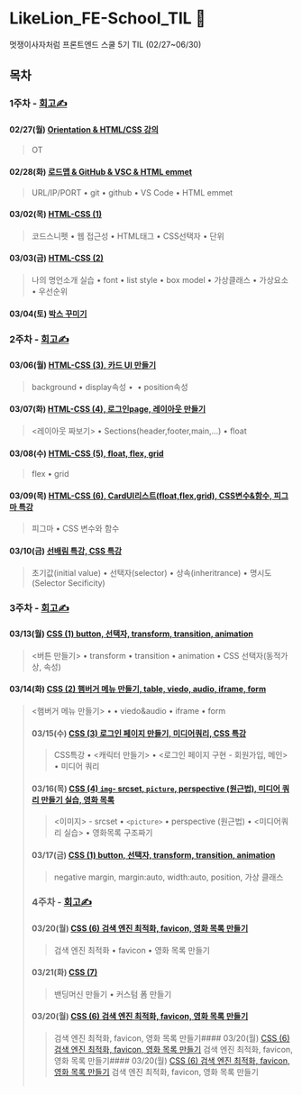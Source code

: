 # LikeLion_FE-School_TIL 🌼

멋쟁이사자처럼 프론트엔드 스쿨 5기 TIL (02/27~06/30)

## 목차

### 1주차 - [회고✍️](https://velog.io/@day_1226/%EB%A9%8B%EC%9F%81%EC%9D%B4%EC%82%AC%EC%9E%90%EC%B2%98%EB%9F%BC-FE%EC%8A%A4%EC%BF%A8-5%EA%B8%B0-1%EC%A3%BC%EC%B0%A8-%ED%9A%8C%EA%B3%A0)

#### 02/27(월) [Orientation & HTML/CSS 강의](https://github.com/Da-Youn/LikeLion-FE-School_TIL/tree/main/230227%20-%20OT%2C%EC%9D%B4%EB%A0%A5%EC%84%9C%20%EB%A7%8C%EB%93%A4%EA%B8%B0)
> OT
#### 02/28(화) [로드맵 & GitHub & VSC & HTML emmet](https://github.com/Da-Youn/LikeLion-FE-School_TIL/tree/main/230228%20-%20%EB%A1%9C%EB%93%9C%EB%A7%B5%2CGitHub)
>URL/IP/PORT • git • github • VS Code • HTML emmet
#### 03/02(목) [HTML-CSS (1)](https://github.com/Da-Youn/LikeLion-FE-School_TIL/tree/main/230302%20-%20HTML-CSS%20(1))
>코드스니펫 • 웹 접근성 • HTML태그 • CSS선택자 • 단위
#### 03/03(금) [HTML-CSS (2)](https://github.com/Da-Youn/LikeLion-FE-School_TIL/tree/main/230303%20-%20HTML-CSS%20(2))
>나의 명언소개 실습 • font • list style • box model • 가상클래스 • 가상요소 • 우선순위
#### 03/04(토) [박스 꾸미기](https://github.com/Da-Youn/LikeLion-FE-School_TIL/tree/main/230304%20-%20CSS%20%EB%B0%95%EC%8A%A4%20%EA%BE%B8%EB%AF%B8%EA%B8%B0)


### 2주차 - [회고✍️](https://velog.io/@day_1226/%EB%A9%8B%EC%9F%81%EC%9D%B4%EC%82%AC%EC%9E%90%EC%B2%98%EB%9F%BC-FE%EC%8A%A4%EC%BF%A8-5%EA%B8%B02%EC%A3%BC%EC%B0%A8-%ED%9A%8C%EA%B3%A0)

#### 03/06(월) [HTML-CSS (3), 카드 UI 만들기](https://github.com/Da-Youn/LikeLion-FE-School_TIL/tree/main/230306%20-%20HTML-CSS%20(3)%2C%20%EC%B9%B4%EB%93%9C%20UI%20%EB%A7%8C%EB%93%A4%EA%B8%B0)
>background • display속성 • <img> • position속성

#### 03/07(화) [HTML-CSS (4), 로그인page, 레이아웃 만들기](https://github.com/Da-Youn/LikeLion-FE-School_TIL/tree/main/230307%20-%20HTML-CSS%20(4)%2C%20%EB%A1%9C%EA%B7%B8%EC%9D%B8page%2C%20%EB%A0%88%EC%9D%B4%EC%95%84%EC%9B%83%20%EB%A7%8C%EB%93%A4%EA%B8%B0)
><레이아웃 짜보기> • Sections(header,footer,main,…) • float 
#### 03/08(수) [HTML-CSS (5), float, flex, grid](https://github.com/Da-Youn/LikeLion-FE-School_TIL/tree/main/230308%20-%20HTML-CSS%20(5))
>flex • grid
#### 03/09(목) [HTML-CSS (6), CardUI리스트(float,flex,grid), CSS변수&함수, 피그마 특강](https://github.com/Da-Youn/LikeLion-FE-School_TIL/tree/main/230309%20-%20HTMl-CSS%20(6))
>피그마 • CSS 변수와 함수
#### 03/10(금) [선배림 특강, CSS 특강](https://github.com/Da-Youn/LikeLion-FE-School_TIL/tree/main/230310%20-%20%EC%84%A0%EB%B0%B0%ED%8A%B9%EA%B0%95%2C%20CSS%ED%8A%B9%EA%B0%95)
>초기값(initial value) • 선택자(selector) • 상속(inheritrance) • 명시도(Selector Secificity) 

### 3주차 - [회고✍️](https://velog.io/@day_1226/%EB%A9%8B%EC%82%AC-%ED%9A%8C%EA%B3%A0)
#### 03/13(월) [CSS (1) button, 선택자, transform, transition, animation](https://github.com/Da-Youn/LikeLion-FE-School_TIL/tree/main/230313%20-%20CSS%20(1))
><버튼 만들기> • transform • transition • animation • CSS 선택자(동적가상, 속성) 
#### 03/14(화) [CSS (2) 햄버거 메뉴 만들기, table, viedo, audio, iframe, form](https://github.com/Da-Youn/LikeLion-FE-School_TIL/tree/main/230314%20-%20CSS%20(2))
><햄버거 메뉴 만들기> • <table> • viedo&audio • iframe • form
#### 03/15(수) [CSS (3) 로그인 페이지 만들기, 미디어쿼리, CSS 특강](https://github.com/Da-Youn/LikeLion-FE-School_TIL/tree/main/230315%20-%20CSS%20(3)%2C%20CSS%ED%8A%B9%EA%B0%95%20(2))
>CSS특강 • <캐릭터 만들기> • <로그인 페이지 구현 - 회원가입, 메인> • 미디어 쿼리
#### 03/16(목) [CSS (4) `img`- srcset, `picture`, perspective (원근법), 미디어 쿼리 만들기 실습, 영화 목록](https://github.com/Da-Youn/LikeLion-FE-School_TIL/tree/main/230316%20-%20CSS%20(4))
><이미지> - srcset • `<picture>` • perspective (원근법) • <미디어쿼리 실습> • 영화목록 구조짜기
#### 03/17(금) [CSS (1) button, 선택자, transform, transition, animation](https://github.com/Da-Youn/LikeLion-FE-School_TIL/tree/main/230317%20-%20CSS%20(5)/CSS%20%ED%8A%B9%EA%B0%952)
>negative margin, margin:auto, width:auto, position, 가상 클래스


### 4주차 - [회고✍️](https://velog.io/@day_1226/%EB%A9%8B%EC%9F%81%EC%9D%B4%EC%82%AC%EC%9E%90%EC%B2%98%EB%9F%BC-FE%EC%8A%A4%EC%BF%A8-5%EA%B8%B0-4%EC%A3%BC%EC%B0%A8-%ED%9A%8C%EA%B3%A0)
#### 03/20(월) [CSS (6) 검색 엔진 최적화, favicon, 영화 목록 만들기](https://github.com/Da-Youn/LikeLion-FE-School_TIL/tree/main/230320%20-%20CSS%20(6))
>검색 엔진 최적화 • favicon • 영화 목록 만들기
#### 03/21(화) [CSS (7)](https://github.com/Da-Youn/LikeLion-FE-School_TIL/tree/main/230320%20-%20CSS%20(6))
>밴딩머신 만들기 • 커스텀 폼 만들기
#### 03/20(월) [CSS (6) 검색 엔진 최적화, favicon, 영화 목록 만들기](https://github.com/Da-Youn/LikeLion-FE-School_TIL/tree/main/230320%20-%20CSS%20(6))
>검색 엔진 최적화, favicon, 영화 목록 만들기#### 03/20(월) [CSS (6) 검색 엔진 최적화, favicon, 영화 목록 만들기](https://github.com/Da-Youn/LikeLion-FE-School_TIL/tree/main/230320%20-%20CSS%20(6))
>검색 엔진 최적화, favicon, 영화 목록 만들기#### 03/20(월) [CSS (6) 검색 엔진 최적화, favicon, 영화 목록 만들기](https://github.com/Da-Youn/LikeLion-FE-School_TIL/tree/main/230320%20-%20CSS%20(6))
>검색 엔진 최적화, favicon, 영화 목록 만들기
